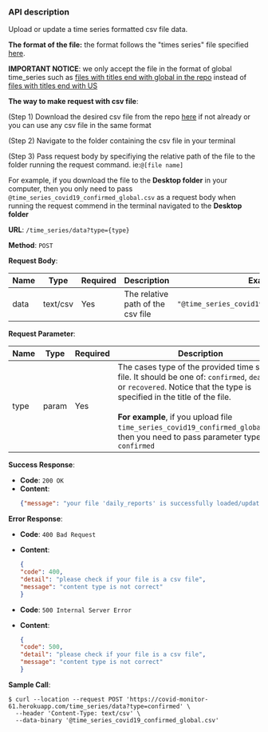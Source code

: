 ### API description



Upload or update a time series formatted csv file data.

**The format of the file:** the format follows the "times series" file specified [here](https://github.com/CSSEGISandData/COVID-19/tree/master/csse_covid_19_data/csse_covid_19_time_series).

**IMPORTANT NOTICE**: we only accept the file in the format of global time_series such as [files with titles end with global in the repo](https://github.com/CSSEGISandData/COVID-19/blob/master/csse_covid_19_data/csse_covid_19_time_series/time_series_covid19_deaths_global.csv) instead of [files with titles end with US](https://github.com/CSSEGISandData/COVID-19/blob/master/csse_covid_19_data/csse_covid_19_time_series/time_series_covid19_confirmed_US.csv)



**The way to make request with csv file**:

 (Step 1) Download the desired csv file from the repo [here](https://github.com/CSSEGISandData/COVID-19/tree/master/csse_covid_19_data/csse_covid_19_time_series) if not already or you can use any csv file in the same format

 (Step 2) Navigate to the folder containing the csv file in your terminal

 (Step 3) Pass request body by specifiying the relative path of the file to the folder running the request command. ie:`@[file name]` 

For example, if you download the file to the **Desktop folder** in your computer, then you only need to pass `@time_series_covid19_confirmed_global.csv` as a request body when running the request commend in the terminal navigated to the **Desktop folder**



**URL**: `/time_series/data?type={type}`

**Method**: `POST`

**Request Body**:

| Name | Type     | Required | Description                       | Example                                       |
| ---- | -------- | -------- | --------------------------------- | --------------------------------------------- |
| data | text/csv | Yes      | The relative path of the csv file | `"@time_series_covid19_confirmed_global.csv"` |



**Request Parameter**:

| Name | Type    | Required                                         | Description | Example |
| ---- | ------- | ------------------------------------------------------------ | ----------- | ---- |
| type | param | Yes      | The cases type of the provided time series file. It should be one of: `confirmed`, `deaths`, or `recovered`. Notice that the type is specified in the title of the file. <br/><br/>**For example**, if you upload file `time_series_covid19_confirmed_global.csv`, then you need to pass parameter type as `confirmed` | `confirmed` |

**Success Response**:

* **Code**: `200 OK`
* **Content**: 
    ```json
    {"message": "your file 'daily_reports' is successfully loaded/updated"}
    ```



**Error Response**:

* **Code**: `400 Bad Request`

* **Content**: 

  ```json
  {
  "code": 400,
  "detail": "please check if your file is a csv file",
  "message": "content type is not correct"
  }
  ```

- **Code**: `500 Internal Server Error `

- **Content**: 

  ```json
  {
  "code": 500,
  "detail": "please check if your file is a csv file",
  "message": "content type is not correct"
  }
  ```

  

**Sample Call**:

```
$ curl --location --request POST 'https://covid-monitor-61.herokuapp.com/time_series/data?type=confirmed' \
  --header 'Content-Type: text/csv' \
  --data-binary '@time_series_covid19_confirmed_global.csv'
```

